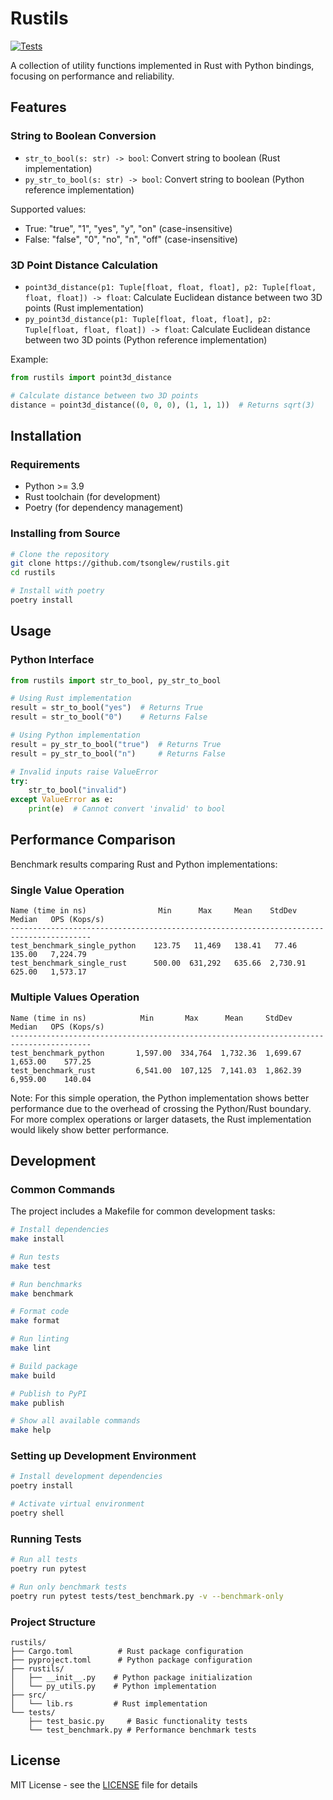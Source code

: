 # Rustils

[![Tests](https://github.com/tsonglew/rustils/actions/workflows/test.yml/badge.svg)](https://github.com/tsonglew/rustils/actions/workflows/test.yml)

A collection of utility functions implemented in Rust with Python bindings, focusing on performance and reliability.

## Features

### String to Boolean Conversion
- `str_to_bool(s: str) -> bool`: Convert string to boolean (Rust implementation)
- `py_str_to_bool(s: str) -> bool`: Convert string to boolean (Python reference implementation)

Supported values:
- True: "true", "1", "yes", "y", "on" (case-insensitive)
- False: "false", "0", "no", "n", "off" (case-insensitive)

### 3D Point Distance Calculation
- `point3d_distance(p1: Tuple[float, float, float], p2: Tuple[float, float, float]) -> float`: Calculate Euclidean distance between two 3D points (Rust implementation)
- `py_point3d_distance(p1: Tuple[float, float, float], p2: Tuple[float, float, float]) -> float`: Calculate Euclidean distance between two 3D points (Python reference implementation)

Example:
```python
from rustils import point3d_distance

# Calculate distance between two 3D points
distance = point3d_distance((0, 0, 0), (1, 1, 1))  # Returns sqrt(3)
```

## Installation

### Requirements

- Python >= 3.9
- Rust toolchain (for development)
- Poetry (for dependency management)

### Installing from Source

```bash
# Clone the repository
git clone https://github.com/tsonglew/rustils.git
cd rustils

# Install with poetry
poetry install
```

## Usage

### Python Interface

```python
from rustils import str_to_bool, py_str_to_bool

# Using Rust implementation
result = str_to_bool("yes")  # Returns True
result = str_to_bool("0")    # Returns False

# Using Python implementation
result = py_str_to_bool("true")  # Returns True
result = py_str_to_bool("n")     # Returns False

# Invalid inputs raise ValueError
try:
    str_to_bool("invalid")
except ValueError as e:
    print(e)  # Cannot convert 'invalid' to bool
```

## Performance Comparison

Benchmark results comparing Rust and Python implementations:

### Single Value Operation

```
Name (time in ns)                Min      Max     Mean    StdDev   Median   OPS (Kops/s)
----------------------------------------------------------------------------------------
test_benchmark_single_python    123.75   11,469   138.41   77.46   135.00   7,224.79
test_benchmark_single_rust      500.00  631,292   635.66  2,730.91  625.00   1,573.17
```

### Multiple Values Operation

```
Name (time in ns)            Min       Max      Mean     StdDev    Median   OPS (Kops/s)
----------------------------------------------------------------------------------------
test_benchmark_python       1,597.00  334,764  1,732.36  1,699.67  1,653.00    577.25
test_benchmark_rust         6,541.00  107,125  7,141.03  1,862.39  6,959.00    140.04
```

Note: For this simple operation, the Python implementation shows better performance due to the overhead of crossing the Python/Rust boundary. For more complex operations or larger datasets, the Rust implementation would likely show better performance.

## Development

### Common Commands

The project includes a Makefile for common development tasks:

```bash
# Install dependencies
make install

# Run tests
make test

# Run benchmarks
make benchmark

# Format code
make format

# Run linting
make lint

# Build package
make build

# Publish to PyPI
make publish

# Show all available commands
make help
```

### Setting up Development Environment

```bash
# Install development dependencies
poetry install

# Activate virtual environment
poetry shell
```

### Running Tests

```bash
# Run all tests
poetry run pytest

# Run only benchmark tests
poetry run pytest tests/test_benchmark.py -v --benchmark-only
```

### Project Structure

```
rustils/
├── Cargo.toml          # Rust package configuration
├── pyproject.toml      # Python package configuration
├── rustils/
│   ├── __init__.py    # Python package initialization
│   └── py_utils.py    # Python implementation
├── src/
│   └── lib.rs         # Rust implementation
└── tests/
    ├── test_basic.py     # Basic functionality tests
    └── test_benchmark.py # Performance benchmark tests
```

## License

MIT License - see the [LICENSE](LICENSE) file for details

